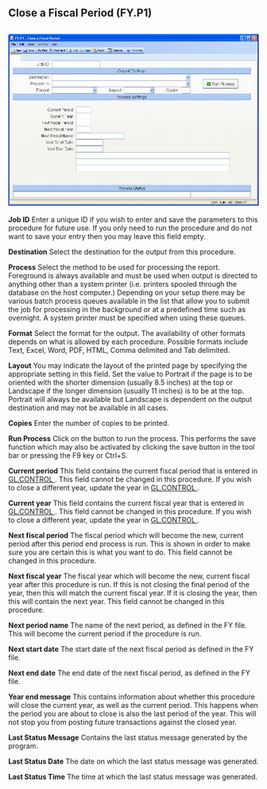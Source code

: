 ##  Close a Fiscal Period (FY.P1)

<PageHeader />

##

![](./FY-P1-1.jpg)

**Job ID** Enter a unique ID if you wish to enter and save the parameters to
this procedure for future use. If you only need to run the procedure and do
not want to save your entry then you may leave this field empty.  
  
**Destination** Select the destination for the output from this procedure.  
  
**Process** Select the method to be used for processing the report. Foreground
is always available and must be used when output is directed to anything other
than a system printer (i.e. printers spooled through the database on the host
computer.) Depending on your setup there may be various batch process queues
available in the list that allow you to submit the job for processing in the
background or at a predefined time such as overnight. A system printer must be
specified when using these queues.  
  
**Format** Select the format for the output. The availability of other formats
depends on what is allowed by each procedure. Possible formats include Text,
Excel, Word, PDF, HTML, Comma delimited and Tab delimited.  
  
**Layout** You may indicate the layout of the printed page by specifying the
appropriate setting in this field. Set the value to Portrait if the page is to
be oriented with the shorter dimension (usually 8.5 inches) at the top or
Landscape if the longer dimension (usually 11 inches) is to be at the top.
Portrait will always be available but Landscape is dependent on the output
destination and may not be available in all cases.  
  
**Copies** Enter the number of copies to be printed.  
  
**Run Process** Click on the button to run the process. This performs the save
function which may also be activated by clicking the save button in the tool
bar or pressing the F9 key or Ctrl+S.  
  
**Current period** This field contains the current fiscal period that is entered in [ GL.CONTROL ](../../../GL-ENTRY/GL-CONTROL/README.md) . This field cannot be changed in this procedure. If you wish to close a different year, update the year in [ GL.CONTROL ](../../../GL-ENTRY/GL-CONTROL/README.md) .   
  
**Current year** This field contains the current fiscal year that is entered in [ GL.CONTROL ](../../../GL-ENTRY/GL-CONTROL/README.md) . This field cannot be changed in this procedure. If you wish to close a different year, update the year in [ GL.CONTROL ](../../../GL-ENTRY/GL-CONTROL/README.md) .   
  
**Next fiscal period** The fiscal period which will become the new, current
period after this period end process is run. This is shown in order to make
sure you are certain this is what you want to do. This field cannot be changed
in this procedure.  
  
**Next fiscal year** The fiscal year which will become the new, current fiscal
year after this procedure is run. If this is not closing the final period of
the year, then this will match the current fiscal year. If it is closing the
year, then this will contain the next year. This field cannot be changed in
this procedure.  
  
**Next period name** The name of the next period, as defined in the FY file.
This will become the current period if the procedure is run.  
  
**Next start date** The start date of the next fiscal period as defined in the
FY file.  
  
**Next end date** The end date of the next fiscal period, as defined in the FY
file.  
  
**Year end message** This contains information about whether this procedure
will close the current year, as well as the current period. This happens when
the period you are about to close is also the last period of the year. This
will not stop you from posting future transactions against the closed year.  
  
**Last Status Message** Contains the last status message generated by the
program.  
  
**Last Status Date** The date on which the last status message was generated.  
  
**Last Status Time** The time at which the last status message was generated.  
  
  
<badge text= "Version 8.10.57" vertical="middle" />

<PageFooter />